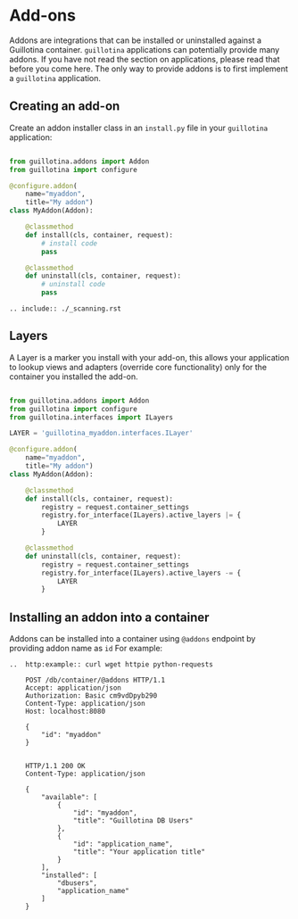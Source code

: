 # Add-ons

Addons are integrations that can be installed or uninstalled against a Guillotina container.
`guillotina` applications can potentially provide many addons. If you have
not read the section on applications, please read that before you come here. The
only way to provide addons is to first implement a `guillotina` application.


## Creating an add-on

Create an addon installer class in an `install.py` file in your `guillotina` application:

```python

from guillotina.addons import Addon
from guillotina import configure

@configure.addon(
    name="myaddon",
    title="My addon")
class MyAddon(Addon):

    @classmethod
    def install(cls, container, request):
        # install code
        pass

    @classmethod
    def uninstall(cls, container, request):
        # uninstall code
        pass
```

```eval_rst
.. include:: ./_scanning.rst
```

## Layers

A Layer is a marker you install with your add-on, this allows your application 
to lookup views and adapters (override core functionality) only for the container
you installed the add-on. 


```python

from guillotina.addons import Addon
from guillotina import configure
from guillotina.interfaces import ILayers

LAYER = 'guillotina_myaddon.interfaces.ILayer'

@configure.addon(
    name="myaddon",
    title="My addon")
class MyAddon(Addon):

    @classmethod
    def install(cls, container, request):
        registry = request.container_settings
        registry.for_interface(ILayers).active_layers |= {
            LAYER
        }

    @classmethod
    def uninstall(cls, container, request):
        registry = request.container_settings
        registry.for_interface(ILayers).active_layers -= {
            LAYER
        }
```

## Installing an addon into a container

Addons can be installed into a container using `@addons` endpoint by providing
addon name as `id` For example:

```eval_rst
..  http:example:: curl wget httpie python-requests

    POST /db/container/@addons HTTP/1.1
    Accept: application/json
    Authorization: Basic cm9vdDpyb290
    Content-Type: application/json
    Host: localhost:8080

    {
        "id": "myaddon"
    }


    HTTP/1.1 200 OK
    Content-Type: application/json

    {
        "available": [
            {
                "id": "myaddon",
                "title": "Guillotina DB Users"
            },
            {
                "id": "application_name",
                "title": "Your application title"
            }
        ],
        "installed": [
            "dbusers",
            "application_name"
        ]
    }
```
